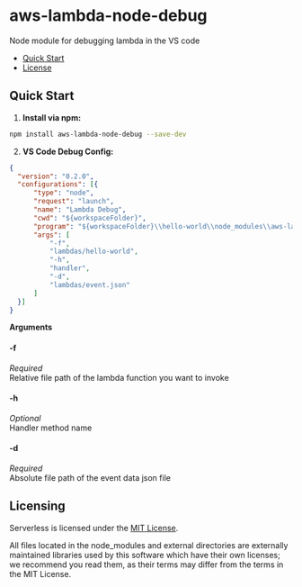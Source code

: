 <p align="center">
</p>

aws-lambda-node-debug
==============
Node module for debugging lambda in the VS code


* [Quick Start](#quick-start)
* [License](#licensing)

## <a name="quick-start"></a>Quick Start
1. **Install via npm:**
  ```bash
  npm install aws-lambda-node-debug --save-dev
  ```
  
  
2. **VS Code Debug Config:**
  
  ```json
{
    "version": "0.2.0",
    "configurations": [{
        "type": "node",
        "request": "launch",
        "name": "Lambda Debug",
        "cwd": "${workspaceFolder}",
        "program": "${workspaceFolder}\\hello-world\\node_modules\\aws-lambda-node-debug\\bin\\aws-lambda-node-debug",
        "args": [
            "-f",
            "lambdas/hello-world",
            "-h", 
            "handler",
            "-d",
            "lambdas/event.json"
        ]
    }]
}
```
**Arguments**
#### -f
*Required*<br>
Relative file path of the lambda function you want to invoke

#### -h
*Optional*<br>
Handler method name

#### -d
*Required*<br>
Absolute file path of the event data json file


## <a name="licensing"></a>Licensing

Serverless is licensed under the [MIT License](./LICENSE.txt).

All files located in the node_modules and external directories are externally maintained libraries used by this software which have their own licenses; we recommend you read them, as their terms may differ from the terms in the MIT License.